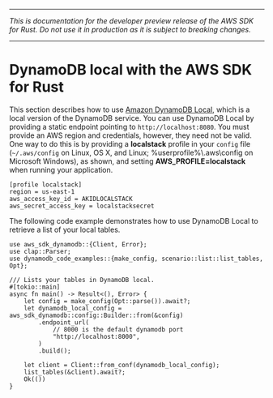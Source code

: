 --------

 *This is documentation for the developer preview release of the AWS SDK for Rust\. Do not use it in production as it is subject to breaking changes\.* 

--------

# DynamoDB local with the AWS SDK for Rust<a name="dynamodb-local"></a>

This section describes how to use [Amazon DynamoDB Local](https://docs.aws.amazon.com/amazondynamodb/latest/developerguide/DynamoDBLocal.html), which is a local version of the DynamoDB service\. You can use DynamoDB Local by providing a static endpoint pointing to `http://localhost:8080`\. You must provide an AWS region and credentials, however, they need not be valid\. One way to do this is by providing a **localstack** profile in your `config` file \(`~/.aws/config` on Linux, OS X, and Linux; %userprofile%\\\.aws\\config on Microsoft Windows\), as shown, and setting **AWS\_PROFILE=localstack** when running your application\.

```
[profile localstack]
region = us-east-1
aws_access_key_id = AKIDLOCALSTACK
aws_secret_access_key = localstacksecret
```

The following code example demonstrates how to use DynamoDB Local to retrieve a list of your local tables\.

```
use aws_sdk_dynamodb::{Client, Error};
use clap::Parser;
use dynamodb_code_examples::{make_config, scenario::list::list_tables, Opt};

/// Lists your tables in DynamoDB local.
#[tokio::main]
async fn main() -> Result<(), Error> {
    let config = make_config(Opt::parse()).await?;
    let dynamodb_local_config = aws_sdk_dynamodb::config::Builder::from(&config)
        .endpoint_url(
            // 8000 is the default dynamodb port
            "http://localhost:8000",
        )
        .build();

    let client = Client::from_conf(dynamodb_local_config);
    list_tables(&client).await?;
    Ok(())
}
```